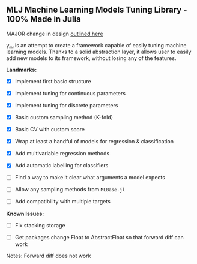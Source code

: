 ## MLJ Machine Learning Models Tuning Library - 100% Made in Julia


MAJOR change in design [outlined here](https://github.com/dominusmi/Julia-Machine-Learning-Review/pull/24)

γₘₗ is an attempt to create a framework capable of easily tuning machine learning models.
Thanks to a solid abstraction layer, it allows user to easily add new models to its framework,
without losing any of the features.

**Landmarks:**

- [x] Implement first basic structure
- [x] Implement tuning for continuous parameters
- [x] Implement tuning for discrete parameters
- [x] Basic custom sampling method (K-fold)
- [x] Basic CV with custom score
- [x] Wrap at least a handful of models for regression & classification
- [x] Add multivariable regression methods
- [x] Add automatic labelling for classifiers
- [ ] Find a way to make it clear what arguments a model expects
- [ ] Allow any sampling methods from `MLBase.jl`
- [ ] Add compatibility with multiple targets


**Known Issues:**
- [ ] Fix stacking storage
- [ ] Get packages change Float to AbstractFloat so that forward diff can work


Notes: Forward diff does not work
